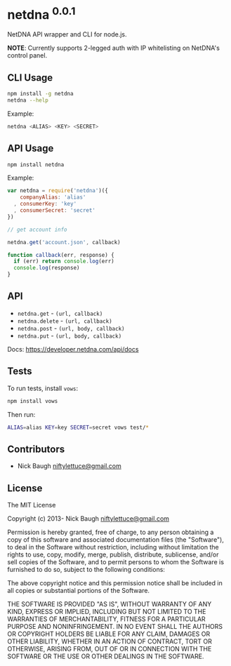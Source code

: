 
# netdna <sup>0.0.1</sup>

NetDNA API wrapper and CLI for node.js.

**NOTE**: Currently supports 2-legged auth with IP whitelisting on NetDNA's control panel.


## CLI Usage

```bash
npm install -g netdna
netdna --help
```

Example:

```bash
netdna <ALIAS> <KEY> <SECRET>
```

## API Usage

```bash
npm install netdna
```

Example:

```js
var netdna = require('netdna')({
    companyAlias: 'alias'
  , consumerKey: 'key'
  , consumerSecret: 'secret'
})

// get account info

netdna.get('account.json', callback)

function callback(err, response) {
  if (err) return console.log(err)
  console.log(response)
}
```


## API

* `netdna.get` - `(url, callback)`
* `netdna.delete` - `(url, callback)`
* `netdna.post` - `(url, body, callback)`
* `netdna.put` - `(url, body, callback)`

Docs: <https://developer.netdna.com/api/docs>


## Tests

To run tests, install `vows`:

```bash
npm install vows
```

Then run:

```bash
ALIAS=alias KEY=key SECRET=secret vows test/*
```


## Contributors

* Nick Baugh <niftylettuce@gmail.com>


## License

The MIT License

Copyright (c) 2013- Nick Baugh <niftylettuce@gmail.com>

Permission is hereby granted, free of charge, to any person obtaining a copy
of this software and associated documentation files (the "Software"), to deal
in the Software without restriction, including without limitation the rights
to use, copy, modify, merge, publish, distribute, sublicense, and/or sell
copies of the Software, and to permit persons to whom the Software is
furnished to do so, subject to the following conditions:

The above copyright notice and this permission notice shall be included in
all copies or substantial portions of the Software.

THE SOFTWARE IS PROVIDED "AS IS", WITHOUT WARRANTY OF ANY KIND, EXPRESS OR
IMPLIED, INCLUDING BUT NOT LIMITED TO THE WARRANTIES OF MERCHANTABILITY,
FITNESS FOR A PARTICULAR PURPOSE AND NONINFRINGEMENT. IN NO EVENT SHALL THE
AUTHORS OR COPYRIGHT HOLDERS BE LIABLE FOR ANY CLAIM, DAMAGES OR OTHER
LIABILITY, WHETHER IN AN ACTION OF CONTRACT, TORT OR OTHERWISE, ARISING FROM,
OUT OF OR IN CONNECTION WITH THE SOFTWARE OR THE USE OR OTHER DEALINGS IN
THE SOFTWARE.
